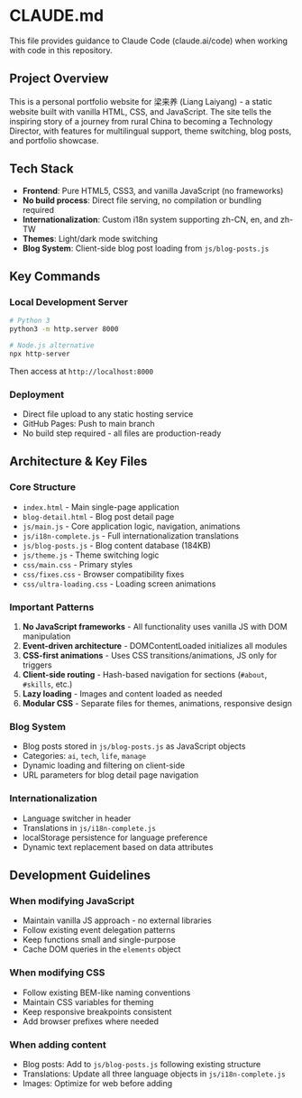 # CLAUDE.md

This file provides guidance to Claude Code (claude.ai/code) when working with code in this repository.

## Project Overview

This is a personal portfolio website for 梁来养 (Liang Laiyang) - a static website built with vanilla HTML, CSS, and JavaScript. The site tells the inspiring story of a journey from rural China to becoming a Technology Director, with features for multilingual support, theme switching, blog posts, and portfolio showcase.

## Tech Stack

- **Frontend**: Pure HTML5, CSS3, and vanilla JavaScript (no frameworks)
- **No build process**: Direct file serving, no compilation or bundling required
- **Internationalization**: Custom i18n system supporting zh-CN, en, and zh-TW
- **Themes**: Light/dark mode switching
- **Blog System**: Client-side blog post loading from `js/blog-posts.js`

## Key Commands

### Local Development Server
```bash
# Python 3
python3 -m http.server 8000

# Node.js alternative
npx http-server
```
Then access at `http://localhost:8000`

### Deployment
- Direct file upload to any static hosting service
- GitHub Pages: Push to main branch
- No build step required - all files are production-ready

## Architecture & Key Files

### Core Structure
- `index.html` - Main single-page application
- `blog-detail.html` - Blog post detail page
- `js/main.js` - Core application logic, navigation, animations
- `js/i18n-complete.js` - Full internationalization translations
- `js/blog-posts.js` - Blog content database (184KB)
- `js/theme.js` - Theme switching logic
- `css/main.css` - Primary styles
- `css/fixes.css` - Browser compatibility fixes
- `css/ultra-loading.css` - Loading screen animations

### Important Patterns
1. **No JavaScript frameworks** - All functionality uses vanilla JS with DOM manipulation
2. **Event-driven architecture** - DOMContentLoaded initializes all modules
3. **CSS-first animations** - Uses CSS transitions/animations, JS only for triggers
4. **Client-side routing** - Hash-based navigation for sections (`#about`, `#skills`, etc.)
5. **Lazy loading** - Images and content loaded as needed
6. **Modular CSS** - Separate files for themes, animations, responsive design

### Blog System
- Blog posts stored in `js/blog-posts.js` as JavaScript objects
- Categories: `ai`, `tech`, `life`, `manage`
- Dynamic loading and filtering on client-side
- URL parameters for blog detail page navigation

### Internationalization
- Language switcher in header
- Translations in `js/i18n-complete.js`
- localStorage persistence for language preference
- Dynamic text replacement based on data attributes

## Development Guidelines

### When modifying JavaScript
- Maintain vanilla JS approach - no external libraries
- Follow existing event delegation patterns
- Keep functions small and single-purpose
- Cache DOM queries in the `elements` object

### When modifying CSS
- Follow existing BEM-like naming conventions
- Maintain CSS variables for theming
- Keep responsive breakpoints consistent
- Add browser prefixes where needed

### When adding content
- Blog posts: Add to `js/blog-posts.js` following existing structure
- Translations: Update all three language objects in `js/i18n-complete.js`
- Images: Optimize for web before adding